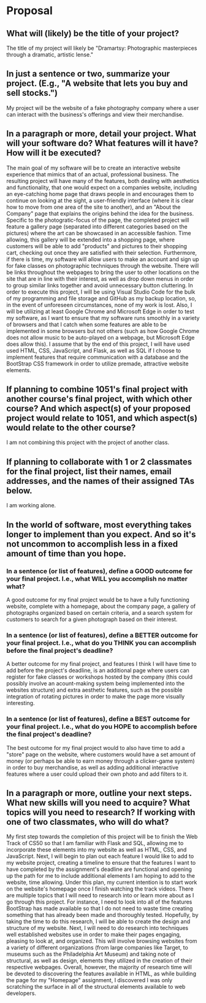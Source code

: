 # Proposal

## What will (likely) be the title of your project?

The title of my project will likely be "Dramartsy: Photographic masterpieces through a dramatic, artistic lense."

## In just a sentence or two, summarize your project. (E.g., "A website that lets you buy and sell stocks.")

My project will be the website of a fake photography company where a user can interact with the business's offerings and view their merchandise.

## In a paragraph or more, detail your project. What will your software do? What features will it have? How will it be executed?

  The main goal of my software will be to create an interactive website experience that mimics that of an actual, professional business. The resulting project will have many of the features, both dealing with aesthetics and functionality, that one would expect on a companies website, including an eye-catching home page that draws people in and encourages them to continue on looking at the sight, a user-friendly interface (where it is clear how to move from one area of the site to another), and an "About the Company" page that explains the origins behind the idea for the business. Specific to the photogratic-focus of the page, the completed project will feature a gallery page (separated into different categories based on the pictures) where the art can be showcased in an accessible fashion. Time allowing, this gallery will be extended into a shopping page, where customers will be able to add "products" and pictures to their shopping cart, checking out once they are satisfied with their selection. Furthermore, if there is time, my software will allow users to make an account and sign up for fake classes on photographic techniques through the website. There will be links throughout the webpages to bring the user to other locations on the site that are in line with their interest, as well as drop down menus in order to group similar links together and avoid unnecessary button cluttering. 
  In order to execute this project, I will be using Visual Studio Code for the bulk of my programming and file storage and GitHub as my backup location, so, in the event of unforeseen circumstances, none of my work is lost. Also, I will be utilizing at least Google Chrome and Microsoft Edge in order to test my software, as I want to ensure that my software runs smoothly in a variety of browsers and that I catch when some features are able to be implemented in some browsers but not others (such as how Google Chrome does not allow music to be auto-played on a webpage, but Microsoft Edge does allow this). I assume that by the end of this project, I will have used used HTML, CSS, JavaScript, and Flask, as well as SQL if I choose to implement features that require communication with a database and the BootStrap CSS framework in order to utilize premade, attractive website elements.

  
## If planning to combine 1051's final project with another course's final project, with which other course? And which aspect(s) of your proposed project would relate to 1051, and which aspect(s) would relate to the other course?

I am not combining this project with the project of another class.

## If planning to collaborate with 1 or 2 classmates for the final project, list their names, email addresses, and the names of their assigned TAs below.

I am working alone.

## In the world of software, most everything takes longer to implement than you expect. And so it's not uncommon to accomplish less in a fixed amount of time than you hope.

### In a sentence (or list of features), define a GOOD outcome for your final project. I.e., what WILL you accomplish no matter what?

A good outcome for my final project would be to have a fully functioning website, complete with a homepage, about the company page, a gallery of photographs organized based on certain criteria, and a search system for customers to search for a given photograph based on their interest.

### In a sentence (or list of features), define a BETTER outcome for your final project. I.e., what do you THINK you can accomplish before the final project's deadline?

A better outcome for my final project, and features I think I will have time to add before the project's deadline, is an additional page where users can register for fake classes or workshops hosted by the company (this could possibly involve an acount-making system being implemented into the websites structure) and extra aesthetic features, such as the possible integration of rotating pictures in order to make the page more visually interesting.

### In a sentence (or list of features), define a BEST outcome for your final project. I.e., what do you HOPE to accomplish before the final project's deadline?

The best outcome for my final project would to also have time to add a "store" page on the website, where customers would have a set amount of money (or perhaps be able to earn money through a clicker-game system) in order to buy merchandise, as well as adding additional interactive features where a user could upload their own photo and add filters to it.

## In a paragraph or more, outline your next steps. What new skills will you need to acquire? What topics will you need to research? If working with one of two classmates, who will do what?

  My first step towards the completion of this project will be to finish the Web Track of CS50 so that I am familiar with Flask and SQL, allowing me to incorporate these elements into my website as well as HTML, CSS, and JavaScript. Next, I will begin to plan out each feature I would like to add to my website project, creating a timeline to ensure that the features I want to have completed by the assignment's deadline are functional and opening up the path for me to include additional elements I am hoping to add to the website, time allowing. Under this plan, my current intention is to start work on the website's homepage once I finish watching the track videos. There are multiple topics that I will need to research into or learn more about as I go through this project. For instance, I need to look into all of the features BootStrap has made available so that I do not need to waste time creating something that has already been made and thoroughly tested. Hopefully, by taking the time to do this research, I will be able to create the design and structure of my website. Next, I will need to do research into techniques well established websites use in order to make their pages engaging, pleasing to look at, and organized. This will involve browsing websites from a variety of different organizations (from large companies like Target, to museums such as the Philadelphia Art Museum) and taking note of structural, as well as design, elements they utilized in the creation of their respective webpages. Overall, however, the majority of research time will be devoted to discovering the features available in HTML, as while building the page for my "Homepage" assignment, I discovered I was only scratching the surface in all of the structural elements available to web developers.
